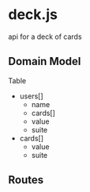 deck.js
=======

api for a deck of cards

Domain Model
-------------

Table
- users[]
  * name
  * cards[]
  - value
  - suite
- cards[]
  * value
  * suite

Routes
----------




